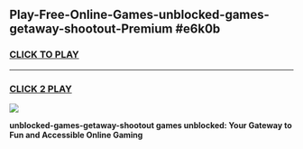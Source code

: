 
## Play-Free-Online-Games-unblocked-games-getaway-shootout-Premium #e6k0b
<h3>
<a href="https://premium.freeplayer.one?title=unblocked-games-getaway-shootout&ref=8M">CLICK TO PLAY</a></h3>
<hr>

<h3>
<a href="https://premium.freeplayer.one?title=unblocked-games-getaway-shootout&ref=8M">CLICK 2 PLAY</a>
  
</h3>

<a href="https://premium.freeplayer.one?title=unblocked-games-getaway-shootout&ref=8M"><img src="https://clearcache.store/games.png"></a>


**unblocked-games-getaway-shootout games unblocked: Your Gateway to Fun and Accessible Online Gaming**

